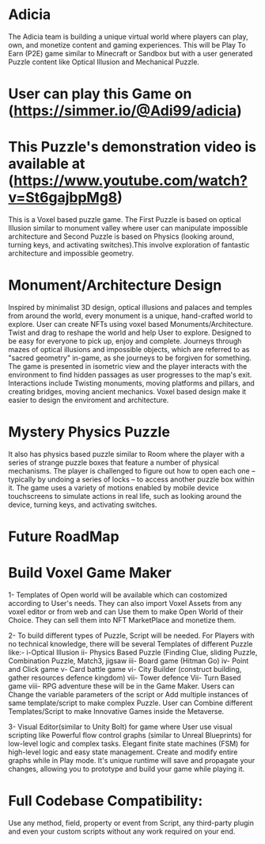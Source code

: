 # Adicia
The Adicia team is building a unique virtual world where players can play, own, and monetize content and gaming experiences. This will be Play To Earn (P2E) game similar to Minecraft or Sandbox but with a user generated Puzzle content like Optical Illusion and Mechanical Puzzle.
#  User can play this Game on (https://simmer.io/@Adi99/adicia)
# This Puzzle's demonstration video is available at (https://www.youtube.com/watch?v=St6gajbpMg8)

This is a Voxel based puzzle game. The First Puzzle is based on optical Illusion similar to monument valley where user can manipulate impossible architecture and Second Puzzle is based on Physics (looking around, turning keys, and activating switches).This involve exploration of fantastic architecture and impossible geometry.

# Monument/Architecture Design
Inspired by minimalist 3D design, optical illusions and palaces and temples from around the world, every monument is a unique, hand-crafted world to explore. User can create NFTs using voxel based Monuments/Architecture.
Twist and drag to reshape the world and help User to explore. Designed to be easy for everyone to pick up, enjoy and complete.
Journeys through mazes of optical illusions and impossible objects, which are referred to as "sacred geometry" in-game, as she journeys to be forgiven for something. The game is presented in isometric view and the player interacts with the environment to find hidden passages as user progresses to the map's exit.
Interactions include Twisting monuments, moving platforms and pillars, and creating bridges, moving ancient mechanics.
Voxel based design make it easier to design the enviroment and architecture.

# Mystery Physics Puzzle
It also has physics based puzzle similar to Room where the player with a series of strange puzzle boxes that feature a number of physical mechanisms. 
The player is challenged to figure out how to open each one – typically by undoing a series of locks – to access another puzzle box within it. 
The game uses a variety of motions enabled by mobile device touchscreens to simulate actions in real life, such as looking around the device, turning keys, and activating switches. 

# Future RoadMap
# Build Voxel Game Maker
1- Templates of Open world will be available which can costomized according to User's needs. They can also import Voxel Assets from any voxel editor or from web and can Use them to make Open World of their Choice. They can sell them into NFT MarketPlace and monetize them.

2- To build different types of Puzzle, Script will be needed. For Players with no technical knowledge, there will be several Templates of different Puzzle like:-
i-Optical Illusion
ii- Physics Based Puzzle (Finding Clue, sliding Puzzle, Combination Puzzle, Match3, jigsaw
iii- Board game (Hitman Go)
iv- Point and Click game
v- Card battle game
vi- City Builder (construct building, gather resources defence kingdom)
vii- Tower defence 
Vii- Turn Based game
viii- RPG adventure
these will be in the Game Maker. Users can Change the variable parameters of the script or Add multiple instances of same template/script to make complex Puzzle. User can Combine different Templates/Script to make Innovative Games inside the Metaverse. 

3- Visual Editor(similar to Unity Bolt) for game where User use visual scripting like Powerful flow control graphs (similar to Unreal Blueprints) for low-level logic and complex tasks. Elegant finite state machines (FSM) for high-level logic and easy state management. Create and modify entire graphs while in Play mode. 
It's  unique runtime will save and propagate your changes, allowing you to prototype and build your game while playing it.
# Full Codebase Compatibility:
Use any method, field, property or event from Script, any third-party plugin and even your custom scripts without any work required on your end. 

